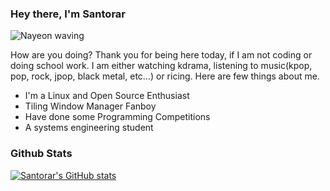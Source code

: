 ### Hey there, I'm Santorar
![Nayeon waving](https://media.tenor.com/lo1hz5plfhsAAAAC/twice-nayeon.gif)

How are you doing? Thank you for being here today, if I am not coding or doing school work. I am either watching kdrama, listening to music(kpop, pop, rock, jpop, black metal, etc...) or ricing.
Here are few things about me.
- I'm a Linux and Open Source Enthusiast
- Tiling Window Manager Fanboy
- Have done some Programming Competitions
- A systems engineering student
### Github Stats
[![Santorar's GitHub stats](https://github-readme-stats.vercel.app/api?username=santorar&show_icons=true&theme=radical)](https://github.com/anuraghazra/github-readme-stats)
